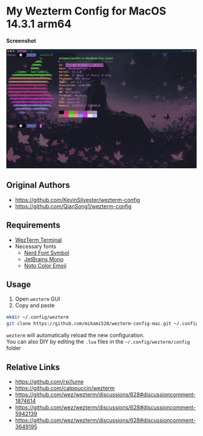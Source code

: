 # My Wezterm Config for MacOS 14.3.1 arm64

**Screenshot**

![screenshot](./screenshots/screenshot.png) 

## Original Authors

- <https://github.com/KevinSilvester/wezterm-config>
- <https://github.com/QianSong1/wezterm-config>

## Requirements

- [WezTerm Terminal](https://github.com/wez/wezterm/releases)
- Necessary fonts
  - [Nerd Font Symbol](https://www.nerdfonts.com/)
  - [JetBrains Mono](https://www.jetbrains.com/lp/mono/)
  - [Noto Color Emoji](https://fonts.google.com/noto)

## Usage
1. Open ```wezterm``` GUI
2. Copy and paste
```bash
mkdir ~/.config/wezterm
git clone https://github.com/mikami520/wezterm-config-mac.git ~/.config/wezterm
```
```wezterm``` will automatically reload the new configuration. \
You can also DIY by editing the ```.lua``` files in the ```~/.config/wezterm/config``` folder


## Relative Links

- <https://github.com/rxi/lume>
- <https://github.com/catppuccin/wezterm>
- <https://github.com/wez/wezterm/discussions/628#discussioncomment-1874614>
- <https://github.com/wez/wezterm/discussions/628#discussioncomment-5942139>
- <https://github.com/wez/wezterm/discussions/628#discussioncomment-3649195>
